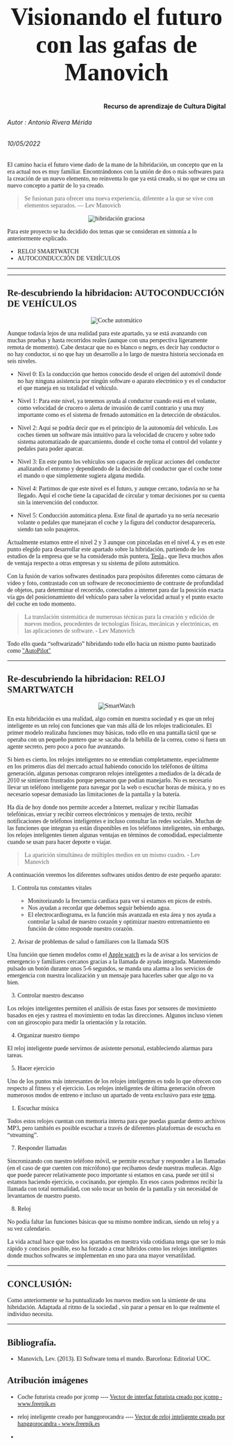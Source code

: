 
<center>
<span style="font-family:Optima; font-size:2em;">

# Visionando el futuro con las gafas de Manovich 
</center>

 ####  <div style="text-align: right"> Recurso de aprendizaje de Cultura Digital</div>

###### Autor : Antonio Rivera Mérida  
###### 10/05/2022 


 






<pspan style="font-family:times new roman;">

El camino hacia el futuro viene dado de la mano de la hibridación, un concepto que en la era actual nos es muy familiar. 
Encontrándonos con la unión de dos o más softwares para la creación de un nuevo elemento, no reinventa lo que ya está creado, si no que se crea un nuevo concepto a partir de lo ya creado.

> Se fusionan para ofrecer una nueva experiencia, diferente a la que se vive con elementos separados.  — Lev Manovich 



<center>

![hibridación graciosa](https://img.freepik.com/vector-gratis/equipo-negocios-armando-rompecabezas-aislado-ilustracion-vectorial-plana-socios-dibujos-animados-que-trabajan-conexion-concepto-trabajo-equipo-asociacion-cooperacion_74855-9814.jpg?t=st=1652359522~exp=1652360122~hmac=28ccb59c6dac58835224a642ba4d9da1ba9a3b8d6fec4cdf7bea5e50d0467825&w=996  "Ejemplo gráfico del concepto hibridación")
</center>


<p span style="font-family:times new roman;">

Para este proyecto se ha decidido dos temas que se consideran en sintonía a lo anteriormente explicado.

* RELOJ SMARTWATCH
* AUTOCONDUCCIÓN DE VEHÍCULOS

</P>

---


---

## Re-descubriendo la hibridacion: AUTOCONDUCCIÓN DE VEHÍCULOS
 
 <center>

![Coche automático](https://img.freepik.com/vector-gratis/sistema-seguridad-conductor-inteligencia-artificial-interfaz-hud-cabina-automovil-autonomo-sistema-asistencia-al-conductor-automovil-conductor-interior-vehiculo-control-crucero-adaptativo-acc_1150-62856.jpg?t=st=1652258188~exp=1652258788~hmac=a1214fd24fd187250dbfe4f7cc21284698757c880093ef40aa1215be1ae3fa07&w=900 "<a href='https://www.freepik.es/vectores/interfaz-futurista'>Vector de interfaz futurista creado por jcomp - www.freepik.es</a>")
</center>


Aunque todavía lejos de una realidad para este apartado, ya se está avanzando con muchas pruebas y hasta recorridos reales (aunque con una perspectiva ligeramente remota de momento).
Cabe destacar que no es blanco o negro, es decir hay conductor o no hay conductor, si no que hay un desarrollo a lo largo de nuestra historia seccionada en seis niveles.

* Nivel 0: Es la conducción que hemos conocido desde el origen del automóvil donde no hay ninguna asistencia por ningún software o aparato electrónico y es el conductor el que maneja en su totalidad el vehículo.
 
* Nivel 1: Para este nivel, ya tenemos ayuda al conductor cuando está en el volante, como velocidad de crucero o alerta de invasión de carril contrario y una muy importante como es el sistema de frenado automático en la detección de obstáculos.
  
* Nivel 2: Aquí se podría decir que es el principio de la autonomía del vehículo. Los coches tienen un software más intuitivo para la velocidad de crucero y sobre todo sistema automatizado de aparcamiento, donde el coche toma el control del volante y pedales para poder aparcar.
  
* Nivel 3: En este punto los vehículos son capaces de replicar acciones del conductor analizando el entorno y dependiendo de la decisión del conductor que el coche tome el mando o que simplemente sugiera alguna medida.
  
* Nivel 4: Partimos de que este nivel es el futuro, y aunque cercano, todavía no se ha llegado. Aquí el coche tiene la capacidad de circular y tomar decisiones por su cuenta sin la intervención del conductor.
  
* Nivel 5: Conducción automática plena. Este final de apartado ya no sería necesario volante o pedales que manejaran el coche y la figura del conductor desaparecería, siendo tan solo pasajeros.

Actualmente estamos entre el nivel 2 y 3 aunque con pinceladas en el nivel 4, y es en este punto elegido para desarrollar este apartado sobre la hibridación, partiendo de los estudios de la empresa que se ha considerado más puntera, [Tesla](https://www.tesla.com/es_es/ "Página principal Tesla")., que lleva muchos años de ventaja respecto a otras empresas y su sistema de piloto automático.

Con la fusión de varios softwares destinados para propósitos diferentes como cámaras de video y foto, contrastado con un software de reconocimiento de contraste de profundidad de objetos, para determinar el recorrido, conectados a internet para dar la posición exacta vía gps del posicionamiento del vehículo para saber la velocidad actual y el punto exacto del coche en todo momento.

>La translación sistemática de numerosas técnicas para la creación y edición de nuevos medios, procedentes de tecnologías físicas, mecánicas y electrónicas, en las aplicaciones de software. - Lev Manovich

Todo ello queda “softwarizado” hibridando todo ello hacia un mismo punto bautizado como ["AutoPilot"](https://www.tesla.com/es_ES/autopilot "Explicación Autopilot por tesla")



- - -



## Re-descubriendo la hibridacion: RELOJ SMARTWATCH
 
 <center>

![SmartWatch](https://img.freepik.com/vector-gratis/diseno-fondo-reloj-inteligente_1283-15.jpg?3&t=st=1652348633~exp=1652349233~hmac=b2aab309d3765deff19989f958f1ee2ecec4f472327960b2265cfffe41ee0931&w=740 "'https://www.freepik.es/vectores/reloj-inteligente'>Vector de reloj inteligente creado por hanggorocandra")
</center>


En esta hibridación es una realidad, algo común en nuestra sociedad y es que un reloj inteligente es un reloj con funciones que van más allá de los relojes tradicionales. El primer modelo realizaba funciones muy básicas, todo ello en una pantalla táctil que se operaba con un pequeño puntero que se sacaba de la hebilla de la correa,  como si fuera un agente secreto, pero poco a poco fue avanzando.



Si bien es cierto, los relojes inteligentes no se entendían completamente, especialmente en los primeros días del mercado actual habiendo conocido los teléfonos de última generación, algunas personas compraron relojes inteligentes a mediados de la década de 2010 se sintieron frustrados porque pensaron que podían manejarlo. No es necesario llevar un teléfono inteligente para navegar por la web o escuchar horas de música, y no es necesario sopesar demasiado las limitaciones de la pantalla y la batería.

Ha día de hoy donde nos permite acceder a Internet, realizar y recibir llamadas telefónicas, enviar y recibir correos electrónicos y mensajes de texto, recibir notificaciones de teléfonos inteligentes e incluso consultar las redes sociales. Muchas de las funciones que integran ya están disponibles en los teléfonos inteligentes, sin embargo, los relojes inteligentes tienen algunas ventajas en términos de comodidad, especialmente cuando se usan para hacer deporte o viajar.

>La aparición simultánea de múltiples medios en un mismo cuadro. - Lev Manovich

A continuación veremos los diferentes softwares unidos dentro de este pequeño aparato:

1. Controla tus constantes vitales

   * Monitorizando la frecuencia cardíaca para ver si estamos en picos de estrés.
   *  Nos ayudan a recordar que debemos seguir bebiendo agua.
   *   El electrocardiograma, es la función más avanzada en esta área y nos ayuda a controlar la salud de nuestro corazón y optimizar nuestro entrenamiento en función de cómo responde nuestro corazón.

2. Avisar de problemas de salud o familiares con la llamada SOS

Una  función  que tienen modelos como el  [Apple watch](https://support.apple.com/es-es/guide/watch/apd4ea933124/watchos "Página explicativa del proceso de llamada") es la de avisar a los servicios de emergencio y familiares cercanos gracias a la llamada de ayuda integrada. Manteniendo pulsado un botón durante unos 5-6 segundos, se manda una alarma a los servicios de emergencia con nuestra localización y un mensaje para hacerles saber que algo no va bien. 

3. Controlar nuestro descanso

Los relojes inteligentes permiten el análisis de estas fases por sensores de movimiento basados en ejes y rastrea el movimiento en todas las direcciones. Algunos incluso vienen con un giroscopio para medir la orientación y la rotación.

4. Organizar nuestro tiempo

El reloj inteligente puede servirnos de asistente personal, estableciendo alarmas  para tareas. 


5. Hacer ejercicio

Uno de los puntos más interesantes de los relojes inteligentes es todo lo que ofrecen con respecto al fitness y el ejercicio. Los relojes inteligentes de última generación ofrecen numerosos modos de entreno e incluso un apartado de venta exclusivo para este [tema](https://saludprev.com/mejores-smartwatches-deportivos/ "Página explicativa sobre smartwatch deportivos").  

1. Escuchar música

 Todos estos relojes cuentan con memoria interna para que puedas guardar dentro archivos MP3, pero también es posible escuchar a través de diferentes plataformas de escucha en “streaming”.  

7. Responder llamadas

Sincronizando con nuestro teléfono móvil, se permite escuchar y responder a las llamadas (en el caso de que cuenten con micrófono) que recibamos desde nuestras muñecas. Algo que puede parecer relativamente poco importante si estamos en casa, puede ser útil si estamos haciendo ejercicio, o cocinando, por ejemplo. En esos casos podremos recibir la llamada con total normalidad, con solo tocar un botón de la pantalla y sin necesidad de levantarnos de nuestro puesto.

8. Reloj

No podía faltar las funciones básicas que su mismo nombre indican, siendo un reloj y a su vez calendario.


La vida actual hace que todos los apartados en nuestra vida cotidiana tenga que ser lo más rápido y concisos posible, eso ha forzado a crear híbridos como los relojes inteligentes donde muchos softwares se implementan en uno para una mayor versatilidad.

----



## CONCLUSIÓN:

Como anteriormente se ha puntualizado los nuevos medios son la simiente de una hibridación. Adaptada al ritmo de la  sociedad , sin parar a pensar en lo que realmente el individuo  necesita.

---

## Bibliografía.

* Manovich, Lev. (2013). El Software toma el mando. Barcelona: Editorial UOC.





## Atribución imágenes

* Coche futurista creado por jcomp ----  <a href='https://www.freepik.es/vectores/interfaz-futurista'>Vector de interfaz futurista creado por jcomp - www.freepik.es</a>


* reloj inteligente creado por hanggorocandra ----  <a href='https://www.freepik.es/vectores/reloj-inteligente'>Vector de reloj inteligente creado por hanggorocandra - www.freepik.es</a>

</p>


* 











  


